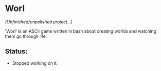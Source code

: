 # Worl
*(Unfinished/unpolished project...)*

'Worl' is an ASCII game written in bash about creating worlds and watching them go through life.

## Status: 
- Stopped working on it.

